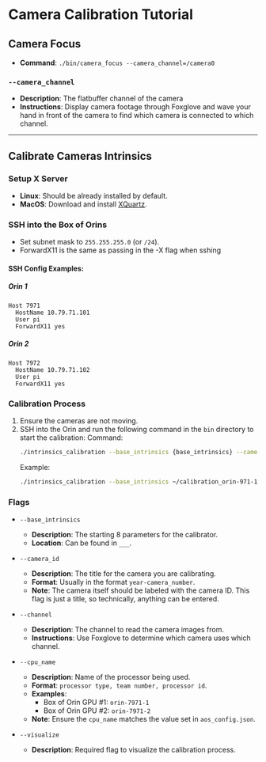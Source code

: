 # Camera Calibration Tutorial

## Camera Focus
- **Command**: `./bin/camera_focus --camera_channel=/camera0`

### `--camera_channel`
- **Description**: The flatbuffer channel of the camera
- **Instructions**: Display camera footage through Foxglove and wave your hand in front of the camera to find which camera is connected to which channel.

---

## Calibrate Cameras Intrinsics

### Setup X Server
- **Linux**: Should be already installed by default.
- **MacOS**: Download and install [XQuartz](http://xquartz.org/).

### SSH into the Box of Orins
- Set subnet mask to `255.255.255.0` (or `/24`).
- ForwardX11 is the same as passing in the -X flag when sshing
#### SSH Config Examples:
##### Orin 1
```plaintext
Host 7971
  HostName 10.79.71.101
  User pi
  ForwardX11 yes
```

##### Orin 2
```plaintext
Host 7972
  HostName 10.79.71.102
  User pi
  ForwardX11 yes
```

### Calibration Process
1. Ensure the cameras are not moving.
2. SSH into the Orin and run the following command in the `bin` directory to start the calibration:
   Command:
   ```bash
   ./intrinsics_calibration --base_intrinsics {base_intrinsics} --camera_id {camera_id} --channel={channel} --cpu_name {cpu_name} --visualize
   ```
   Example:
   ```bash
   ./intrinsics_calibration --base_intrinsics ~/calibration_orin-971-1_cam-24-00_8parameter.json --camera_id 24-14 --channel=/camera1 --cpu_name orin-7971-1 --visualize
   ```

### Flags
- `--base_intrinsics`
  - **Description**: The starting 8 parameters for the calibrator.
  - **Location**: Can be found in `___`.

- `--camera_id`
  - **Description**: The title for the camera you are calibrating.
  - **Format**: Usually in the format `year-camera_number`.
  - **Note**: The camera itself should be labeled with the camera ID. This flag is just a title, so technically, anything can be entered.

- `--channel`
  - **Description**: The channel to read the camera images from.
  - **Instructions**: Use Foxglove to determine which camera uses which channel.

- `--cpu_name`
  - **Description**: Name of the processor being used.
  - **Format**: `processor type, team number, processor id`.
  - **Examples**:
    - Box of Orin GPU #1: `orin-7971-1`
    - Box of Orin GPU #2: `orin-7971-2`
  - **Note**: Ensure the `cpu_name` matches the value set in `aos_config.json`.

- `--visualize`
  - **Description**: Required flag to visualize the calibration process.
```

